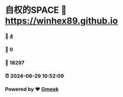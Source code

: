 # 自权的SPACE :link: https://winhex89.github.io 
### :page_facing_up: [4](https://winhex89.github.io/tag.html) 
### :speech_balloon: 0 
### :hibiscus: 18297 
### :alarm_clock: 2024-06-29 10:52:09 
### Powered by :heart: [Gmeek](https://github.com/Meekdai/Gmeek)
